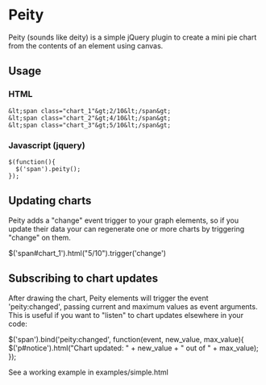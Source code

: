 # Peity

Peity (sounds like deity) is a simple jQuery plugin to create a mini pie chart from the contents of an element using canvas.

## Usage


### HTML

    &lt;span class="chart_1"&gt;2/10&lt;/span&gt; 
    &lt;span class="chart_2"&gt;4/10&lt;/span&gt; 
    &lt;span class="chart_3"&gt;5/10&lt;/span&gt; 

### Javascript (jquery)

    $(function(){
      $('span').peity();
    });

## Updating charts

Peity adds a "change" event trigger to your graph elements, so if you update their data your can regenerate one or more charts by triggering "change" on them.

   $('span#chart_1').html("5/10").trigger('change')
   
## Subscribing to chart updates

After drawing the chart, Peity elements will trigger the event 'peity:changed', passing current and maximum values as event arguments. This is useful if you want to "listen" to chart updates elsewhere in your code:

   $('span').bind('peity:changed', function(event, new_value, max_value){
     $('p#notice').html("Chart updated: " + new_value + " out of " + max_value);
   });
   
See a working example in examples/simple.html
    